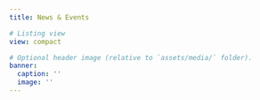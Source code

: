 ```yaml
---
title: News & Events

# Listing view
view: compact

# Optional header image (relative to `assets/media/` folder).
banner:
  caption: ''
  image: ''
---
```

